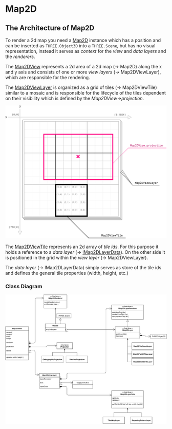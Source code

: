 # Map2D

## The Architecture of Map2D

To render a 2d map you need a [Map2D](./Map2D.ts) instance which has a position and can be inserted as `THREE.Object3D` into a `THREE.Scene`, but has no visual representation, instead it serves as _context_ for the _view_ and _data layers_ and the _renderers_.

The [Map2DView](./Map2DView.ts) represents a 2d area of a 2d map (&rarr; Map2D) along the x and y axis and consists of one or more _view layers_ (&rarr; Map2DViewLayer), which are responsible for the rendering.


The [Map2DViewLayer](./Map2DViewLayer.ts) is organized as a grid of tiles (&rarr; Map2DViewTile) similar to a mosaic and is responsible for the lifecycle of the tiles dependent on their visibility which is defined by the _Map2DView&rarr;projection_.

![Map2DView](./docs/20200312-Map2D.png)

The [Map2DViewTile](./Map2DViewTile.ts) represents an 2d array of _tile ids_. For this purpose it holds a reference to a _data layer_ (&rarr; [IMap2DLayerData](./IMap2DLayerData.ts)). On the other side it is positioned in the grid within the _view layer_ (&rarr; Map2DViewLayer).

The _data layer_ (&rarr; IMap2DLayerData) simply serves as store of the tile ids and defines the general tile properties (width, height, etc.)


### Class Diagram

![Map2D Class Diagram](./docs/20200315-Map2D-Class-Diagram.png)
